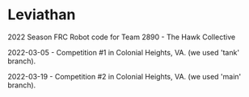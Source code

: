 # Leviathan
2022 Season FRC Robot code for Team 2890 - The Hawk Collective

2022-03-05 - Competition #1 in Colonial Heights, VA.  (we used 'tank' branch).

2022-03-19 - Competition #2 in Colonial Heights, VA.  (we used 'main' branch).
